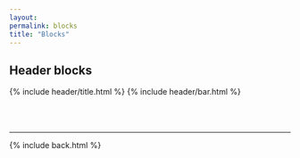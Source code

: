 ```yaml
---
layout:
permalink: blocks
title: "Blocks"
---
```


## Header blocks

{% include header/title.html %}
{% include header/bar.html %}

<div style="margin-top:4rem"></div>

***

{% include back.html %}
